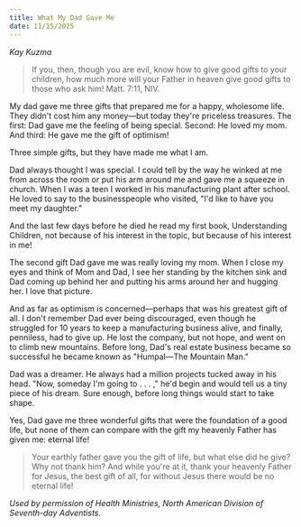 ```yaml
---
title: What My Dad Gave Me
date: 11/15/2025
---
```


_Kay Kuzma_

> <p></p>
> If you, then, though you are evil, know how to give good gifts to your children, how much more will your Father in heaven give good gifts to those who ask him! Matt. 7:11, NIV.

My dad gave me three gifts that prepared me for a happy, wholesome life. They didn't cost him any money—but today they're priceless treasures. The first: Dad gave me the feeling of being special. Second: He loved my mom. And third: He gave me the gift of optimism!

Three simple gifts, but they have made me what I am.

Dad always thought I was special. I could tell by the way he winked at me from across the room or put his arm around me and gave me a squeeze in church. When I was a teen I worked in his manufacturing plant after school. He loved to say to the businesspeople who visited, "I'd like to have you meet my daughter."

And the last few days before he died he read my first book, Understanding Children, not because of his interest in the topic, but because of his interest in me!

The second gift Dad gave me was really loving my mom. When I close my eyes and think of Mom and Dad, I see her standing by the kitchen sink and Dad coming up behind her and putting his arms around her and hugging her. I love that picture.

And as far as optimism is concerned—perhaps that was his greatest gift of all. I don't remember Dad ever being discouraged, even though he struggled for 10 years to keep a manufacturing business alive, and finally, penniless, had to give up. He lost the company, but not hope, and went on to climb new mountains. Before long, Dad's real estate business became so successful he became known as "Humpal—The Mountain Man."

Dad was a dreamer. He always had a million projects tucked away in his head. "Now, someday I'm going to . . . ," he'd begin and would tell us a tiny piece of his dream. Sure enough, before long things would start to take shape.

Yes, Dad gave me three wonderful gifts that were the foundation of a good life, but none of them can compare with the gift my heavenly Father has given me: eternal life!

> <callout></callout>
> Your earthly father gave you the gift of life, but what else did he give? Why not thank him? And while you're at it, thank your heavenly Father for Jesus, the best gift of all, for without Jesus there would be no eternal life!

_Used by permission of Health Ministries, North American Division of Seventh-day Adventists._